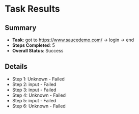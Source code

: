 
# Task Results

## Summary
- **Task**: got to https://www.saucedemo.com/ -> login -> end
- **Steps Completed**: 5
- **Overall Status**: Success

## Details
- Step 1: Unknown - Failed
- Step 2: input - Failed
- Step 3: input - Failed
- Step 4: Unknown - Failed
- Step 5: input - Failed
- Step 6: Unknown - Failed
